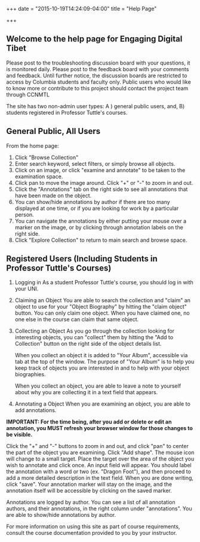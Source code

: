 +++
date = "2015-10-19T14:24:09-04:00"
title = "Help Page"

+++

## Welcome to the help page for Engaging Digital Tibet

Please post to the troubleshooting discussion board with your questions, it is monitored daily. Please post to the feedback board with your comments and feedback. Until further notice, the discussion boards are restricted to access by Columbia students and faculty only. Public users who would like to know more or contribute to this project should contact the project team through CCNMTL

The site has two non-admin user types: A ) general public users, and, B) students registered in Professor Tuttle's courses.

## General Public, All Users

From the home page:

1) Click "Browse Collection"
2) Enter search keyword, select filters, or simply browse all objects.
3) Click on an image, or click "examine and annotate" to be taken to the examination space.
4) Click pan to move the image around. Click "+" or "-" to zoom in and out.
5) Click the "Annotations" tab on the right side to see all annotations that have been made on the object.
6) You can show/hide annotations by author if there are too many displayed at one time, or if you are looking for work by a particular person.
7) You can navigate the annotations by either putting your mouse over a marker on the image, or by clicking through annotation labels on the right side.
8) Click "Explore Collection" to return to main search and browse space.

## Registered Users (Including Students in Professor Tuttle's Courses)

1. Logging in
   As a student Professor Tuttle's course, you should log in with your UNI.

2. Claiming an Object
   You are able to search the collection and "claim" an object to use for your "Object Biography" by hitting the "claim object" button. You can only claim one object. When you have claimed one, no one else in the course can claim that same object.

3. Collecting an Object
   As you go through the collection looking for interesting objects, you can "collect" them by hitting the "Add to Collection" button on the right side of the object details list.

    When you collect an object it is added to "Your Album", accessible via tab at the top of the window. The purpose of "Your Album" is to help you keep track of objects you are interested in and to help with your object biographies.

    When you collect an object, you are able to leave a note to yourself about why you are collecting it in a text field that appears.

4. Annotating a Object
   When you are examining an object, you are able to add annotations.

**IMPORTANT: For the time being, after you add or delete or edit an annotation, you MUST refresh your browser window for those changes to be visible.**

Click the "+" and "-" buttons to zoom in and out, and click "pan" to center the part of the object you are examining. Click "Add shape". The mouse icon will change to a small target. Place the target over the area of the object you wish to annotate and click once. An input field will appear. You should label the annotation with a word or two (ex. "Dragon Foot"), and then proceed to add a more detailed description in the text field. When you are done writing, click "save". Your annotation marker will stay on the image, and the annotation itself will be accessible by clicking on the saved marker.

Annotations are logged by author. You can see a list of all annotation authors, and their annotations, in the right column under "annotations". You are able to show/hide annotations by author.

For more information on using this site as part of course requirements, consult the course documentation provided to you by your instructor.
